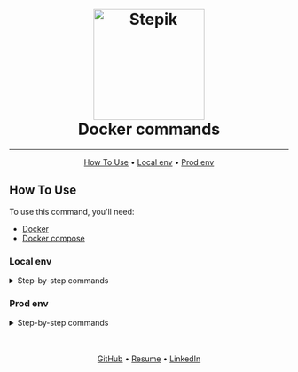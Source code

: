 <h1 align="center">
  <br>
  <a href="https://stepik.org/course/125859/info">
    <img src="stepik.jpeg"
    alt="Stepik" width="200">
  </a>
  <br>
  Docker commands
  <br>
</h1>

<hr>

<p align="center">
  <a href="#how-to-use">How To Use</a> •
  <a href="#local-env">Local env</a> •
  <a href="#prod-env">Prod env</a>
</p>


## How To Use
To use this command, you'll need:

- [Docker](https://docs.docker.com/get-docker/)
- [Docker compose](https://docs.docker.com/compose/install/)


### Local env
<details>
<summary>Step-by-step commands</summary>

1. Create containers
   ```bash
   docker-compose -f docker-compose.yaml build
   ```

2. Containers up
   ```bash
   docker-compose -f docker-compose.yaml up -d
   ```

3. Or create & build
   ```bash
   docker-compose -f docker-compose.yaml up -d --build
   ```

4. Stop containers
   ```bash
   docker-compose down -v
   ```

</details>


### Prod env
<details>
<summary>Step-by-step commands</summary>

1. Create containers
   ```bash
   sudo docker-compose -f docker-compose.prod.yaml build
   ```

2. Containers up
   ```bash
   sudo docker-compose -f docker-compose.prod.yaml up -d
   ```

3. Or create & build
   ```bash
   sudo docker-compose -f docker-compose.prod.yaml up -d --build
   ```

4. Enter into container
   ```bash
   sudo docker-compose -f docker-compose.prod.yaml exec django bash
   ```

5. run Migrate into container
   ```bash
   sudo docker-compose -f docker-compose.prod.yaml exec django python app/manage.py migrate --noinput
   ```

6. Create superuser (?)
   ```bash
   sudo docker-compose -f docker-compose.prod.yaml exec django python app/manage.py createsuperuser
   ```

7. Collect static into container
   ```bash
   sudo docker-compose -f docker-compose.prod.yaml exec django python app/manage.py collectstatic --noinput --clear
   ```

8. Generate Let's Encrypt cert
    ```bash
      sudo docker-compose run --rm --entrypoint "\
      certbot certonly --webroot -w /var/store/web \
      --email <your_email> \
      -d <your_domain> \
      --rsa-key-size 2048 \
      --agree-tos \
      --force-renewal" certbot
      ```

9. Stop containers
   ```bash
   sudo docker-compose down -v
   ```

</details>


<br>
<br>
<p align="center">
  <a href="https://github.com/mrKazzila">GitHub</a> •
  <a href="https://mrkazzila.github.io/resume/">Resume</a> •
  <a href="https://www.linkedin.com/in/i-kazakov/">LinkedIn</a>
</p>
